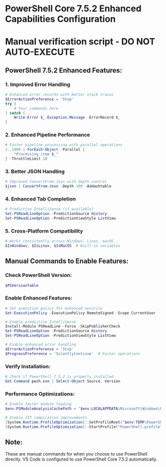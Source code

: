 # PowerShell Core 7.5.2 Enhanced Capabilities Configuration
# Manual verification script - DO NOT AUTO-EXECUTE

## PowerShell 7.5.2 Enhanced Features:

### 1. Improved Error Handling
```powershell
# Enhanced error records with better stack traces
$ErrorActionPreference = 'Stop'
try {
    # Your commands here
} catch {
    Write-Error $_.Exception.Message -ErrorRecord $_
}
```

### 2. Enhanced Pipeline Performance
```powershell
# Faster pipeline processing with parallel operations
1..1000 | ForEach-Object -Parallel {
    "Processing item $_"
} -ThrottleLimit 10
```

### 3. Better JSON Handling
```powershell
# Improved ConvertFrom-Json with depth control
$json | ConvertFrom-Json -Depth 100 -AsHashtable
```

### 4. Enhanced Tab Completion
```powershell
# Predictive IntelliSense (if available)
Set-PSReadLineOption -PredictionSource History
Set-PSReadLineOption -PredictionViewStyle ListView
```

### 5. Cross-Platform Compatibility
```powershell
# Works consistently across Windows, Linux, macOS
$IsWindows, $IsLinux, $IsMacOS  # Built-in variables
```

## Manual Commands to Enable Features:

### Check PowerShell Version:
```powershell
$PSVersionTable
```

### Enable Enhanced Features:
```powershell
# Set execution policy for enhanced security
Set-ExecutionPolicy -ExecutionPolicy RemoteSigned -Scope CurrentUser

# Enable predictive IntelliSense
Install-Module PSReadLine -Force -SkipPublisherCheck
Set-PSReadLineOption -PredictionSource History
Set-PSReadLineOption -PredictionViewStyle ListView

# Enable enhanced error handling
$ErrorActionPreference = 'Stop'
$ProgressPreference = 'SilentlyContinue'  # Faster operations
```

### Verify Installation:
```powershell
# Check if PowerShell 7.5.2 is properly installed
Get-Command pwsh.exe | Select-Object Source, Version
```

### Performance Optimizations:
```powershell
# Enable faster module loading
$env:PSModuleAnalysisCachePath = "$env:LOCALAPPDATA\Microsoft\Windows\PowerShell\ModuleAnalysisCache"

# Enable JIT compilation improvements
[System.Runtime.ProfileOptimization]::SetProfileRoot("$env:TEMP\PowerShell")
[System.Runtime.ProfileOptimization]::StartProfile("PowerShell.profile")
```

## Note:
These are manual commands for when you choose to use PowerShell directly.
VS Code is configured to use PowerShell Core 7.5.2 automatically.
